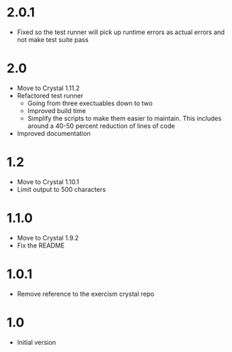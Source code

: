 # 2.0.1

- Fixed so the test runner will pick up runtime errors as actual errors and not make test suite pass

# 2.0

- Move to Crystal 1.11.2
- Refactored test runner
  - Going from three exectuables down to two
  - Improved build time
  - Simplify the scripts to make them easier to maintain.
    This includes around a 40-50 percent reduction of lines of code
- Improved documentation

# 1.2

- Move to Crystal 1.10.1
- Limit output to 500 characters

# 1.1.0

- Move to Crystal 1.9.2
- Fix the README

# 1.0.1

- Remove reference to the exercism crystal repo

# 1.0

- Initial version